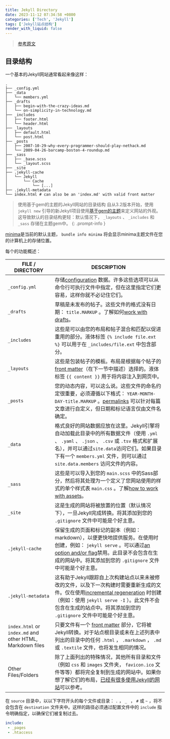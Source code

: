 ```yaml
---
title: Jekyll Directory
date: 2023-11-12 07:34:58 +0800
categories: ['Tech', 'Jekyll']
tags: ['Jekyll站点结构']
render_with_liquid: false
---
```


> [参考原文](https://jekyllrb.com/docs/structure/)



## 目录结构

一个基本的Jekyll网站通常看起来像这样：

```text
.
├── _config.yml
├── _data
│   └── members.yml
├── _drafts
│   ├── begin-with-the-crazy-ideas.md
│   └── on-simplicity-in-technology.md
├── _includes
│   ├── footer.html
│   └── header.html
├── _layouts
│   ├── default.html
│   └── post.html
├── _posts
│   ├── 2007-10-29-why-every-programmer-should-play-nethack.md
│   └── 2009-04-26-barcamp-boston-4-roundup.md
├── _sass
│   ├── _base.scss
│   └── _layout.scss
├── _site
├── .jekyll-cache
│   └── Jekyll
│       └── Cache
│           └── [...]
├── .jekyll-metadata
└── index.html # can also be an 'index.md' with valid front matter
```

> 使用基于gem的主题的Jekyll网站的目录结构
> 自从3.2版本开始，使用 `jekyll new` 引导的新Jekyll项目使用[基于gem的主题](https://jekyllrb.com/docs/themes/)来定义网站的外观。这导致默认的目录结构更轻：默认情况下， `_layouts` 、 `_includes` 和 `_sass` 存储在主题gem中。
{: .prompt-info }


[minima](https://github.com/jekyll/minima)是当前的默认主题， `bundle info minima` 将会显示minima主题文件在您的计算机上的存储位置。


每个的功能概述：

| FILE / DIRECTORY                                          | DESCRIPTION                                                  |
| --------------------------------------------------------- | ------------------------------------------------------------ |
| `_config.yml`                                             | 存储[configuration](https://jekyllrb.com/docs/configuration/) 数据。许多这些选项可以从命令行可执行文件中指定，但在这里指定它们更容易，这样你就不必记住它们。 |
| `_drafts`                                                 | 草稿是未发布的帖子。这些文件的格式没有日期： `title.MARKUP` 。了解如何[work with drafts](https://jekyllrb.com/docs/posts/#drafts)。 |
| `_includes`                                               | 这些是可以由您的布局和帖子混合和匹配以促进重用的部分。液体标签 `{% include file.ext %}` 可以用于在 `_includes/file.ext` 中包含部分。 |
| `_layouts`                                                | 这些是包装帖子的模板。布局是根据每个帖子的[front matter](https://jekyllrb.com/docs/front-matter/)（在下一节中描述）选择的。液体标签 `{{ content }}` 用于将内容注入到网页中。 |
| `_posts`                                                  | 您的动态内容，可以这么说。这些文件的命名约定很重要，必须遵循以下格式： `YEAR-MONTH-DAY-title.MARKUP` 。[permalinks](https://jekyllrb.com/docs/permalinks/) 可以针对每篇文章进行自定义，但日期和标记语言仅由文件名确定。 |
| `_data`                                                   | 格式良好的网站数据应放在这里。Jekyll引擎将自动加载此目录中的所有数据文件（使用 `.yml` 、 `.yaml` 、 `.json` 、 `.csv` 或 `.tsv` 格式和扩展名），并可以通过`site.data`访问它们。如果目录下有一个 `members.yml` 文件，则可以通过 `site.data.members` 访问文件的内容。 |
| `_sass`                                                   | 这些是可以导入到您的 `main.scss` 中的Sass部分，然后将其处理为一个定义了您网站使用的样式的单个样式表 `main.css` 。了解[how to work with assets](https://jekyllrb.com/docs/assets/)。 |
| `_site`                                                   | 这是生成的网站将被放置的位置（默认情况下），一旦Jekyll完成转换。将其添加到您的 `.gitignore` 文件中可能是个好主意。 |
| `.jekyll-cache`                                           | 保留生成的页面和标记的副本（例如：markdown），以便更快地提供服务。在使用时创建，例如： `jekyll serve` 。可以通过[an option and/or flag](https://jekyllrb.com/docs/configuration/options/)禁用。此目录不会包含在生成的网站中。将其添加到您的 `.gitignore` 文件中可能是个好主意。 |
| `.jekyll-metadata`                                        | 这有助于Jekyll跟踪自上次构建站点以来未被修改的文件，以及下一次构建时需要重新生成的文件。仅在使用[incremental regeneration](https://jekyllrb.com/docs/configuration/incremental-regeneration/) 时创建（例如：使用 `jekyll serve -I` ）。此文件不会包含在生成的站点中。将其添加到您的 `.gitignore` 文件中可能是个好主意。 |
| `index.html` or `index.md` and other HTML, Markdown files | 只要文件有一个 [front matter](https://jekyllrb.com/docs/front-matter/) 部分，它将被Jekyll转换。对于站点根目录或未在上述列表中列出的目录中的任何 `.html` ， `.markdown` ， `.md` 或 `.textile` 文件，也将发生相同的情况。 |
| Other Files/Folders                                       | 除了上面列出的特殊情况，其他所有目录和文件（例如 `css` 和 `images` 文件夹， `favicon.ico` 文件等等）都将完全复制到生成的网站中。如果你想了解它们的布局，[已经有很多使用Jekyll的网站](https://jekyllrb.com/showcase/)可以参考。 |


在 `source` 目录中，以以下字符开头的每个文件或目录： `.` ， `_ ` ， `#` 或 `~` ，将不会包含在 `destination` 文件夹中。这样的路径必须通过配置文件中的 `include` 指令明确指定，以确保它们被复制过去。

```yaml
include:
 - _pages
 - .htaccess
```
